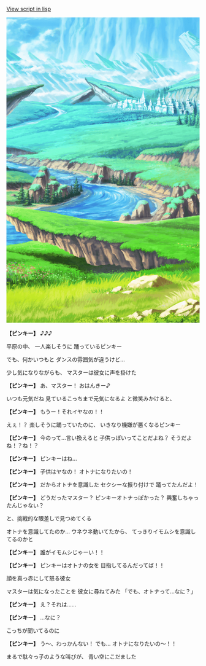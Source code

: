 [View script in lisp](../scripts/20211301.txt)

![plain.png](../images/backgrounds/plain.png)

**【ピンキー】**
♪♪♪

平原の中、
一人楽しそうに
踊っているピンキー

でも、何かいつもと
ダンスの雰囲気が違うけど…

少し気になりながらも、
マスターは彼女に声を掛けた

**【ピンキー】**
あ、マスター！
おはんきー♪

いつも元気だね
見ているこっちまで元気になるよ
と微笑みかけると、

**【ピンキー】**
もうー！それイヤなの！！

えぇ！？
楽しそうに踊っていたのに、
いきなり機嫌が悪くなるピンキー

**【ピンキー】**
今のって…言い換えると
子供っぽいってことだよね？
そうだよね！？ね！？

**【ピンキー】**
ピンキーはね…

**【ピンキー】**
子供はヤなの！
オトナになりたいの！

**【ピンキー】**
だからオトナを意識した
セクシーな振り付けで
踊ってたんだよ！

**【ピンキー】**
どうだったマスター？
ピンキーオトナっぽかった？
興奮しちゃったんじゃない？

と、挑戦的な眼差しで見つめてくる

オトナを意識してたのか…
ウネウネ動いてたから、
てっきりイモムシを意識してるのかと

**【ピンキー】**
誰がイモムシじゃーい！！

**【ピンキー】**
ピンキーはオトナの女を
目指してるんだってば！！

顔を真っ赤にして怒る彼女

マスターは気になったことを
彼女に尋ねてみた
「でも、オトナって…なに？」

**【ピンキー】**
え？それは……

**【ピンキー】**
…なに？

こっちが聞いてるのに

**【ピンキー】**
う～、わっかんない！
でも…
オトナになりたいの～！！

まるで駄々っ子のような叫びが、
青い空にこだました